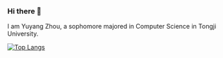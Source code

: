 ### Hi there 👋

I am Yuyang Zhou, a sophomore majored in Computer Science in Tongji University.


[![Top Langs](https://github-readme-stats.vercel.app/api/top-langs/?username=BNSWT)](https://github.com/anuraghazra/github-readme-stats)


<!--
**BNSWT/BNSWT** is a ✨ _special_ ✨ repository because its `README.md` (this file) appears on your GitHub profile.

Here are some ideas to get you started:

- 🔭 I’m currently working on ...
- 🌱 I’m currently learning ...
- 👯 I’m looking to collaborate on ...
- 🤔 I’m looking for help with ...
- 💬 Ask me about ...
- 📫 How to reach me: ...
- 😄 Pronouns: ...
- ⚡ Fun fact: ...
-->
